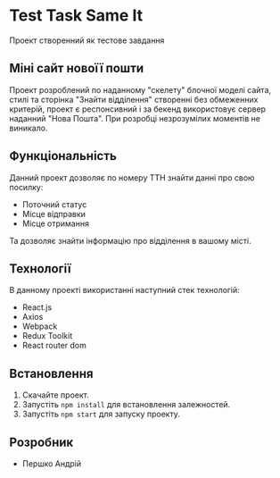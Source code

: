 # Test Task Same It

Проект створенний як тестове завдання

## Міні сайт новоїї пошти

Проект розроблений по наданному "скелету" блочної моделі сайта, стилі та
сторінка "Знайти відділення" створенні без обмеженних критерій, проект є
респонсивний і за бекенд використовує сервер наданний "Нова Пошта". При розробці незрозумілих моментів не виникало.

## Функціональність

Данний проект дозволяє по номеру ТТН знайти данні про свою посилку:

- Поточний статус
- Місце відправки
- Місце отримання

Та дозволяє знайти інформацію про відділення в вашому місті.

## Технології

В данному проекті використанні наступний стек технологій:

- React.js
- Axios
- Webpack
- Redux Toolkit
- React router dom

## Встановлення

1. Скачайте проект.
2. Запустіть `npm install` для встановлення залежностей.
3. Запустіть `npm start` для запуску проекту.

## Розробник

- Першко Андрій
